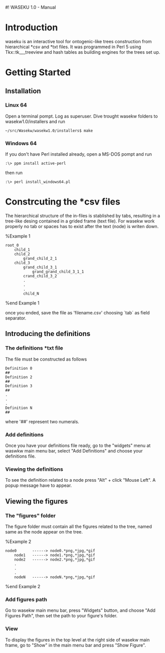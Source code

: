 #! WASEKU 1.0 - Manual 

# Introduction

waseku is an interactive tool for ontogenic-like trees construction 
from hierarchical *csv and *txt files. It was programmed in Perl 5
using Tkx::tk___treeview and hash tables as building engines for the trees 
set up. 

# Getting Started

## Installation

### Linux 64

Open a terminal pompt. Log as superuser. Dive trought wasekw folders
to wasekw1.0/installers and run

```console
~/src/Wasekw/wasekw1.0/installers$ make
```

### Windows 64

If you don't have Perl installed already, open a MS-DOS pompt and run

```console
:\> ppm install active-perl
```
then run

```
:\> perl install_windows64.pl
```

# Constrcuting the *csv files

The hierarchical structure of the in-files is stablished by tabs,
resulting in a tree-like desing contained in a grided frame (text file).
For wasekw work properly no tab or spaces has to exist after
the text (node) is writen down.


%Example 1
```text_editor
root_0
	child_1
	child_2
		grand_child_2_1
	child_3
		grand_child_3_1
			grand_grand_child_3_1_1
		crand_child_3_2
        .
        .
        .
        child_N
```
%end Example 1

once you ended, save the file as 'filename.csv' choosing ´tab´ as
field separator.

## Introducing the definitions

### The definitions *txt file

The file must be constructed as follows

```text_editor
Definition 0
##
Definition 2
##
Definition 3
##
.
.
.
Definition N
##
```

where '##' represent two numerals.

### Add definitions

Once you have your definitions file ready, go to the 
"widgets" menu at waswkw main menu bar, select "Add Definitions"
and choose your definitions file.

### Viewing the definitions

To see the definition related to a node press "Alt" + click "Mouse Left".
A popup message have to appear.

## Viewing the figures

### The "figures" folder

The figure folder must contain all the figures related to the tree,
named same as the node appear on the tree.

%Example 2
```
node0		------> node0.*png,*jpg,*gif
	node1   ------> node1.*png,*jpg,*gif
	node2   ------> node2.*png,*jpg,*gif
	.
	.
	.
	nodeN   ------> nodeN.*png,*jpg,*gif
```
%end Example 2

### Add figures path

Go to wasekw main menu bar, press "Widgets" button, and choose "Add Figures Path",
then set the path to your figure's folder.

### View

To display the figures in the top level at the right side of wasekw main frame,
go to "Show" in the main menu bar and press "Show Figure".

